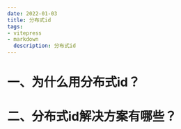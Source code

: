 ```yaml
---
date: 2022-01-03
title: 分布式id
tags:
- vitepress
- markdown
  description: 分布式id
---
```



# 一、为什么用分布式id？




# 二、分布式id解决方案有哪些？
